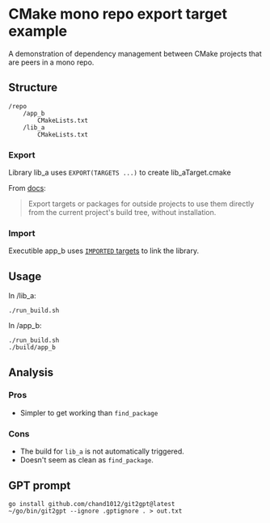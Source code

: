 # CMake mono repo export target example

A demonstration of dependency management between CMake projects that are peers in a mono repo.


## Structure

```
/repo
    /app_b
        CMakeLists.txt
    /lib_a
        CMakeLists.txt
```

### Export

Library lib_a uses `EXPORT(TARGETS ...)` to create lib_aTarget.cmake

From [docs](https://cmake.org/cmake/help/latest/command/export.html#export):

> Export targets or packages for outside projects to use them directly from the current project's build tree, without installation.

### Import

Executible app_b uses [`IMPORTED` targets](https://cmake.org/cmake/help/latest/guide/importing-exporting/index.html#importing-libraries) to link the library.

## Usage

In /lib_a:

`./run_build.sh`

In /app_b:

```
./run_build.sh
./build/app_b
```

## Analysis

### Pros

- Simpler to get working than `find_package`

### Cons

- The build for `lib_a` is not automatically triggered.
- Doesn't seem as clean as `find_package`.  

## GPT prompt

```
go install github.com/chand1012/git2gpt@latest
~/go/bin/git2gpt --ignore .gptignore . > out.txt
```
